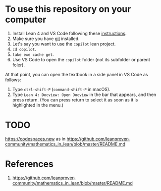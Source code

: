 # To use this repository on your computer
1. Install Lean 4 and VS Code following
   these [instructions](https://leanprover-community.github.io/get_started.html).
2. Make sure you have [git](https://git-scm.com/) installed.
3. Let's say you want to use the `copilot` lean project.
4. `cd copilot`.
5. `lake exe cache get`.
6. Use VS Code to open the `copilot` folder (not its subfolder or parent foler).

At that point, you can open the textbook in a side panel in VS Code as follows:

1. Type `ctrl-shift-P` (`command-shift-P` in macOS).
2. Type `Lean 4: Docview: Open Docview` in the bar that appears, and then
  press return. (You can press return to select it as soon as it is highlighted
  in the menu.)
  
# TODO
https://codespaces.new as in https://github.com/leanprover-community/mathematics_in_lean/blob/master/README.md

  
# References
1. https://github.com/leanprover-community/mathematics_in_lean/blob/master/README.md
